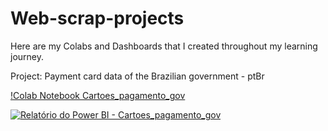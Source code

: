 # Web-scrap-projects
Here are my Colabs and Dashboards that I created throughout my learning journey.

Project: Payment card data of the Brazilian government - ptBr

[!Colab Notebook Cartoes_pagamento_gov](https://colab.research.google.com/drive/1kzQ75Fr291mqAX0LspinLsgBC3d0H1oH?usp=sharing)

[![Relatório do Power BI - Cartoes_pagamento_gov](https://ibb.co/tbvV7Pv)](https://app.powerbi.com/view?r=eyJrIjoiNjgyZDliYTctZDU0OC00NWFjLWEwNzYtMTEwMTBkYTc5ODJlIiwidCI6Ijc0Y2QxNjgxLWUxM2YtNGY4MS1iNDY4LWJiYmRkM2E4YWI0OSJ9)

